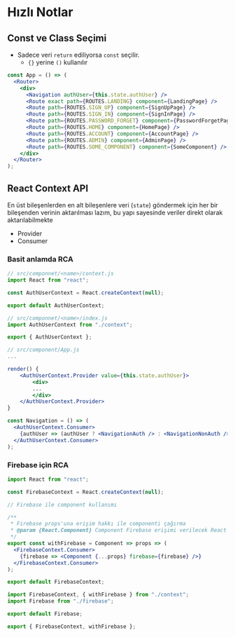 # Hızlı Notlar

## Const ve Class Seçimi

- Sadece veri `return` ediliyorsa `const` seçilir.
  - `{}` yerine `()` kullanılır

```jsx
const App = () => (
  <Router>
    <div>
      <Navigation authUser={this.state.authUser} />
      <Route exact path={ROUTES.LANDING} component={LandingPage} />
      <Route path={ROUTES.SIGN_UP} component={SignUpPage} />
      <Route path={ROUTES.SIGN_IN} component={SignInPage} />
      <Route path={ROUTES.PASSWORD_FORGET} component={PasswordForgetPage} />
      <Route path={ROUTES.HOME} component={HomePage} />
      <Route path={ROUTES.ACCOUNT} component={AccountPage} />
      <Route path={ROUTES.ADMIN} component={AdminPage} />
      <Route path={ROUTES.SOME_COMPONENT} component={SomeComponent} />
    </div>
  </Router>
);
```

## React Context API

En üst bileşenlerden en alt bileşenlere veri (`state`) göndermek için her bir bileşenden verinin aktarılması lazım, bu yapı sayesinde veriler direkt olarak aktarılabilmekte

- Provider
- Consumer

### Basit anlamda RCA

```jsx
// src/componnet/<name>/context.js
import React from "react";

const AuthUserContext = React.createContext(null);

export default AuthUserContext;
```

```jsx
// src/componnet/<name>/index.js
import AuthUserContext from "./context";

export { AuthUserContext };
```

```jsx
// src/component/App.js
...

render() {
    <AuthUserContext.Provider value={this.state.authUser}>
        <div>
        ...
        </div>
    </AuthUserContext.Provider>
}
```

```jsx
const Navigation = () => (
  <AuthUserContext.Consumer>
    {authUser => (authUser ? <NavigationAuth /> : <NavigationNonAuth />)}
  </AuthUserContext.Consumer>
);
```

### Firebase için RCA

```jsx
import React from "react";

const FirebaseContext = React.createContext(null);

// Firebase ile component kullanımı

/**
 * Firebase props'una erişim hakkı ile componenti çağırma
 * @param {React.Component} Component Firebase erişimi verilecek React Componenti
 */
export const withFirebase = Component => props => (
  <FirebaseContext.Consumer>
    {firebase => <Component {...props} firebase={firebase} />}
  </FirebaseContext.Consumer>
);

export default FirebaseContext;
```

```jsx
import FirebaseContext, { withFirebase } from "./context";
import Firebase from "./firebase";

export default Firebase;

export { FirebaseContext, withFirebase };
```
